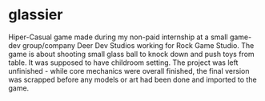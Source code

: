 # glassier
Hiper-Casual game made during my non-paid internship at a small game-dev group/company Deer Dev Studios working for Rock Game Studio.
The game is about shooting small glass ball to knock down and push toys from table. It was supposed to have childroom setting.
The project was left unfinished - while core mechanics were overall finished, the final version was scrapped before any models or art had been done and imported to the game.
